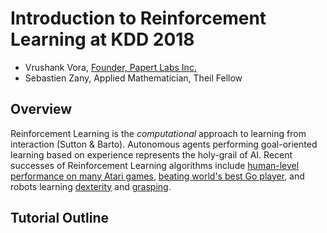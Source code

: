 # Introduction to Reinforcement Learning at KDD 2018
- Vrushank Vora, [Founder, Papert Labs Inc.](https://www.papertlabs.com/)
- Sebastien Zany, Applied Mathematician, Theil Fellow 

## Overview 
Reinforcement Learning is the _computational_ approach to learning from interaction (Sutton & Barto). Autonomous agents performing goal-oriented learning based on experience represents the holy-grail of AI. Recent successes of Reinforcement Learning algorithms include [human-level performance on many Atari games](https://storage.googleapis.com/deepmind-media/dqn/DQNNaturePaper.pdf), [beating world's best Go player](https://en.wikipedia.org/wiki/AlphaZero), and robots learning [dexterity](https://blog.openai.com/learning-dexterity/) and [grasping](https://arxiv.org/abs/1806.10293). 


## Tutorial Outline 
